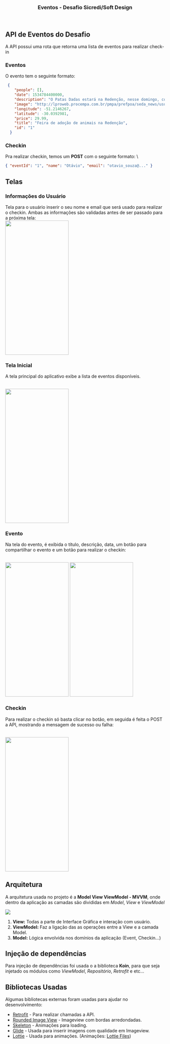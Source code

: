 <!-- TEMPLATE DO README: https://github.com/othneildrew/Best-README-Template/blob/master/README.md -->

<br />
<p align="center">
  <h3 align="center">Eventos - Desafio Sicredi/Soft Design</h3><p align="center">
    <br />
  </p>
</p>

## API de Eventos do Desafio

A API possui uma rota que retorna uma lista de eventos para realizar check-in

### Eventos

O evento tem o seguinte formato:


```json
 {
    "people": [],
    "date": 1534784400000,
    "description": "O Patas Dadas estará na Redenção, nesse domingo, com cães para adoção e produtos à venda!\n\nNa ocasião, teremos bottons, bloquinhos e camisetas!\n\nTraga seu Pet, os amigos e o chima, e venha aproveitar esse dia de sol com a gente e com alguns de nossos peludinhos - que estarão prontinhos para ganhar o ♥ de um humano bem legal pra chamar de seu. \n\nAceitaremos todos os tipos de doação:\n- guias e coleiras em bom estado\n- ração (as que mais precisamos no momento são sênior e filhote)\n- roupinhas \n- cobertas \n- remédios dentro do prazo de validade",
    "image": "http://lproweb.procempa.com.br/pmpa/prefpoa/seda_news/usu_img/Papel%20de%20Parede.png",
    "longitude": -51.2146267,
    "latitude": -30.0392981,
    "price": 29.99,
    "title": "Feira de adoção de animais na Redenção",
    "id": "1"
  }
  ```
    
### Checkin

Pra realizar checkin, temos um **POST** com o seguinte formato:
\
  ```json
{ "eventId": "1", "name": "Otávio", "email": "otavio_souza@..." }
  ```


## Telas


### Informações do Usuário
Tela para o usuário inserir o seu nome e email que será usado para realizar o checkin.
Ambas as informações são validadas antes de ser passado para a próxima tela:
\
<img src="https://i.imgur.com/sS3Y66R.png" width="200" height="424"/>

### Tela Inicial
A tela principal do aplicativo exibe a lista de eventos disponíveis.

\
<img src="https://i.imgur.com/RsBaE5B.png" width="200" height="424"/>          
     

### Evento

Na tela do evento, é exibida o título, descrição, data, um botão para compartilhar o evento e um botão para realizar o checkin:

\
<img src="https://i.imgur.com/6peGumk.png" width="200" height="424"/>  <img src="images/share.gif" width="200" height="424"/>     

### Checkin

Para realizar o checkin só basta clicar no botão, em seguida é feita o POST a API, mostrando a mensagem de sucesso ou falha:

\
<img src="https://i.imgur.com/6peGumk.png" width="200" height="424"/>        

## Arquitetura
A arquitetura usada no projeto é a **Model View ViewModel - MVVM**, onde dentro da aplicação as camadas são divididas em *Model*, *View* e *ViewModel*

<img src="https://i.stack.imgur.com/Swv8V.png" />  
  

1. **View:** Todas a parte de Interface Gráfica e interação com usuário.
2. **ViewModel:** Faz a ligação das as operações entre a View e a camada Model.
3. **Model:** Lógica envolvida nos domínios da aplicação (Event, Checkin...)


## Injeção de dependências

Para injeção de dependências foi usada o a biblioteca **Koin**, para que seja injetado os módulos como *ViewModel*, *Repositório*, *Retrofit* e etc...
  
## Bibliotecas Usadas

Algumas bibliotecas externas foram usadas para ajudar no desenvolvimento:

* [Retrofit](https://square.github.io/retrofit/) - Para realizar chamadas a API.
* [Rounded Image View](https://github.com/vinc3m1/RoundedImageView) - Imageview com bordas arredondadas.
* [Skeleton](https://github.com/ethanhua/Skeleton) - Animações para loading.
* [Glide](https://github.com/bumptech/glide) - Usada para inserir imagens com qualidade em Imageview.
* [Lottie](https://github.com/airbnb/lottie-android) - Usada para animações. (Animações: [Lottie Files](http://lottiefiles.com/))

